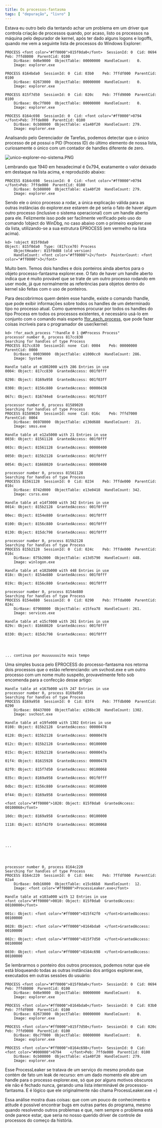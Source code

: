 ```yaml
---
title: Os processos-fantasma
tags: [ "depuração", "livro" ]
---
```


Estava eu outro belo dia tentando achar um problema em um driver que controla criação de processos quando, por acaso, listo os processos na máquina pelo depurador de kernel, após ter dado alguns logons e logoffs, quando me vem a seguinte lista de processos do Windows Explorer:

    
    PROCESS <font color="#ff0000">815f0da0</font>  SessionId: 0  Cid: 0694    Peb: 7ffd8000  ParentCid: 0100
        DirBase: 0d6e9000  ObjectTable: 00000000  HandleCount:   0.
        Image: explorer.exe
    
    PROCESS 8164bda0  SessionId: 0  Cid: 03b0    Peb: 7ffdf000  ParentCid: 0100
        DirBase: 02673000  ObjectTable: 00000000  HandleCount:   0.
        Image: explorer.exe
    
    PROCESS 815f7d50  SessionId: 0  Cid: 020c    Peb: 7ffd9000  ParentCid: 0100
        DirBase: 0bc7f000  ObjectTable: 00000000  HandleCount:   0.
        Image: explorer.exe
    
    PROCESS 8164c698  SessionId: 0  Cid: <font color="#ff0000">0794    </font>Peb: 7ffde000  ParentCid: 0100
        DirBase: 0cb08000  ObjectTable: e1a40f20  HandleCount: 279.
        Image: explorer.exe




Analisando pelo Gerenciador de Tarefas, podemos detectar que o único processo de pé possui o PID (Process ID) do último elemento de nossa lista, curiosamente o único com um contador de handles diferente de zero.

![unico-explorer-no-sistema.PNG](/images/unico-explorer-no-sistema.PNG)

Lembrando que 1940 em hexadecimal é 0x794, exatamente o valor deixado em destaque na lista acima, e reproduzido abaixo:

    
    PROCESS 8164c698  SessionId: 0  Cid: <font color="#ff0000">0794    </font>Peb: 7ffde000  ParentCid: 0100
        DirBase: 0cb08000  ObjectTable: e1a40f20  HandleCount: 279.
        Image: explorer.exe


Sendo ele o único processo a rodar, a única explicação válida para as outras instâncias do explorer.exe estarem de pé seria o fato de haver algum outro processo (inclusive o sistema operacional) com um handle aberto para ele. Felizmente isso pode ser facilmente verificado pelo uso do comando !object do WinDbg, no caso abaixo com o primeiro explorer.exe da lista, utilizando-se a sua estrutura EPROCESS (em vermelho na lista acima).

    
    
    kd> !object 815f0da0
    Object: 815f0da0  Type: (817cce70) Process
        ObjectHeader: 815f0d88 (old version)
        HandleCount: <font color="#ff0000">2</font>  PointerCount: <font color="#ff0000">3</font>


Muito bem. Temos dois handles e dois ponteiros ainda abertos para o objeto processo-fantasma explorer.exe. O fato de haver um handle aberto indica que é muito provável que se trate de um outro processo rodando em user mode, já que normalmente as referências para objetos dentro do kernel são feitas com o uso de ponteiros.

Para descobrirmos quem detém esse handle, existe o comando !handle, que pode exibir informações sobre todos os handles de um determinado tipo no processo atual. Como queremos procurar por todos os handles do tipo Process em todos os processos existentes, é necessário usá-lo em conjunto com o comando mais esperto [!for_each_process](http://www.dumpanalysis.org/blog/index.php/2008/05/30/who-opened-that-file/), que pode fazer coisas incríveis para o programador de user/kernel:

    
    kd> !for_each_process "!handle 0 1 @#Process Process"
    processor number 0, process 817cc830
    Searching for handles of type Process
    PROCESS 817cc830  SessionId: none  Cid: 0004    Peb: 00000000  ParentCid: 0000
        DirBase: 00039000  ObjectTable: e1000cc0  HandleCount: 286.
        Image: System
    
    Handle table at e1002000 with 286 Entries in use
    0004: Object: 817cc830  GrantedAccess: 001f0fff
    
    0298: Object: 8169a958  GrantedAccess: 001f03ff
    
    0308: Object: 8156c880  GrantedAccess: 00000438
    
    067c: Object: 816744e8  GrantedAccess: 001f03ff
    
    processor number 0, process 81589020
    Searching for handles of type Process
    PROCESS 81589020  SessionId: none  Cid: 016c    Peb: 7ffd7000  ParentCid: 0004
        DirBase: 06978000  ObjectTable: e130d688  HandleCount:  21.
        Image: smss.exe
    
    Handle table at e12a5000 with 21 Entries in use
    0038: Object: 81561128  GrantedAccess: 001f0fff
    
    003c: Object: 81561128  GrantedAccess: 00000400
    
    0050: Object: 815b2128  GrantedAccess: 001f0fff
    
    0054: Object: 81668020  GrantedAccess: 00000400
    
    processor number 0, process 81561128
    Searching for handles of type Process
    PROCESS 81561128  SessionId: 0  Cid: 0234    Peb: 7ffde000  ParentCid: 016c
        DirBase: 0742d000  ObjectTable: e13e0418  HandleCount: 342.
        Image: csrss.exe
    
    Handle table at e14f3000 with 342 Entries in use
    0014: Object: 815b2128  GrantedAccess: 001f0fff
    
    00ec: Object: 8154e880  GrantedAccess: 001f0fff
    
    0100: Object: 8156c880  GrantedAccess: 001f0fff
    
    0130: Object: 815dc798  GrantedAccess: 001f0fff
    
    processor number 0, process 815b2128
    Searching for handles of type Process
    PROCESS 815b2128  SessionId: 0  Cid: 024c    Peb: 7ffde000  ParentCid: 016c
        DirBase: 075b2000  ObjectTable: e13d5790  HandleCount: 448.
        Image: winlogon.exe
    
    Handle table at e102b000 with 448 Entries in use
    018c: Object: 8154e880  GrantedAccess: 001f0fff
    
    019c: Object: 8156c880  GrantedAccess: 001f0fff
    
    processor number 0, process 8154e880
    Searching for handles of type Process
    PROCESS 8154e880  SessionId: 0  Cid: 0290    Peb: 7ffda000  ParentCid: 024c
        DirBase: 07908000  ObjectTable: e15fea78  HandleCount: 261.
        Image: services.exe
    
    Handle table at e15cf000 with 261 Entries in use
    029c: Object: 81668020  GrantedAccess: 001f0fff
    
    0330: Object: 815dc798  GrantedAccess: 001f0fff



    
    ... continua por muuuuuuuito mais tempo


Uma simples busca pelo EPROCESS do processo-fantasma nos retorna dois processos que o estão referenciando: um svchost.exe e um outro processo com um nome muito suspeito, provavelmente feito sob encomenda para a confecção desse artigo:

    
    Handle table at e167b000 with 247 Entries in use
    processor number 0, process 8169a958
    Searching for handles of type Process
    PROCESS 8169a958  SessionId: 0  Cid: 03f4    Peb: 7ffdb000  ParentCid: 0290
        DirBase: 08437000  ObjectTable: e156bc38  HandleCount: 1302.
        Image: svchost.exe
    
    Handle table at e19fe000 with 1302 Entries in use
    0108: Object: 815b2128  GrantedAccess: 00000478
    
    0128: Object: 815b2128  GrantedAccess: 00000478
    
    012c: Object: 815b2128  GrantedAccess: 00100000
    
    015c: Object: 815b2128  GrantedAccess: 0000047a
    
    01f4: Object: 81615928  GrantedAccess: 00000478
    
    02f0: Object: 815f7d50  GrantedAccess: 00100068
    
    035c: Object: 8169a958  GrantedAccess: 001f0fff
    
    0dbc: Object: 8156c880  GrantedAccess: 00100000
    
    0f44: Object: 8169a958  GrantedAccess: 00000068
    
    <font color="#ff0000">1020: Object: 815f0da0  GrantedAccess: 00100068</font>
    
    10dc: Object: 8169a958  GrantedAccess: 00100000
    
    1118: Object: 815f42f0  GrantedAccess: 00100068



    
    ...



    
    processor number 0, process 8164c220
    Searching for handles of type Process
    PROCESS 8164c220  SessionId: 0  Cid: 044c    Peb: 7ffdf000  ParentCid: 02a4
        DirBase: 0db16000  ObjectTable: e15c66b8  HandleCount:  12.
        Image: <font color="#ff0000">ProcessLeaker.exe</font>
    
    Handle table at e103a000 with 12 Entries in use
    <font color="#ff0000">0010: Object: 815f0da0  GrantedAccess: 00100000</font>
    
    001c: Object: <font color="#ff0000">815f42f0  </font>GrantedAccess: 00100000
    
    0028: Object: <font color="#ff0000">8164bda0  </font>GrantedAccess: 00100000
    
    002c: Object: <font color="#ff0000">815f7d50  </font>GrantedAccess: 00100000
    
    0030: Object: <font color="#ff0000">8164c698  </font>GrantedAccess: 00100000


Se lembrarmos o ponteiro dos outros processos, podemos notar que ele está bloqueando todas as outras instâncias dos antigos explorer.exe, executados em outras sessões do usuário:

    
    PROCESS <font color="#ff0000">815f0da0</font>  SessionId: 0  Cid: 0694    Peb: 7ffd8000  ParentCid: 0100
        DirBase: 0d6e9000  ObjectTable: 00000000  HandleCount:   0.
        Image: explorer.exe
    
    PROCESS <font color="#ff0000">8164bda0</font>  SessionId: 0  Cid: 03b0    Peb: 7ffdf000  ParentCid: 0100
        DirBase: 02673000  ObjectTable: 00000000  HandleCount:   0.
        Image: explorer.exe
    
    PROCESS <font color="#ff0000">815f7d50</font>  SessionId: 0  Cid: 020c    Peb: 7ffd9000  ParentCid: 0100
        DirBase: 0bc7f000  ObjectTable: 00000000  HandleCount:   0.
        Image: explorer.exe
    
    PROCESS <font color="#ff0000">8164c698</font>  SessionId: 0  Cid: <font color="#000000">0794    </font>Peb: 7ffde000  ParentCid: 0100
        DirBase: 0cb08000  ObjectTable: e1a40f20  HandleCount: 279.
        Image: explorer.exe


Esse ProcessLeaker se tratava de um serviço do mesmo produto que contém de fato um leak de recurso: em um dado momento ele abre um handle para o processo explorer.exe, só que por alguns motivos obscuros ele não é fechado nunca, gerando uma lista interminável de processos-fantasma. E é lógico que ele originalmente não chama ProcessLeaker.exe =)

Essa análise mostra duas coisas: que com um pouco de conhecimento e atitude é possível encontrar bugs em outras partes do programa, mesmo quando resolvendo outros problemas e que, nem sempre o problema está onde parece estar, que seria no nosso querido driver de controle de processos do começo da história.
